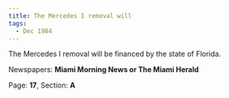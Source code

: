 ```yaml
---  
title: The Mercedes I removal will  
tags:  
  - Dec 1984  
---  
```

  
The Mercedes I removal will be financed by the state of Florida.  
  
Newspapers: **Miami Morning News or The Miami Herald**  
  
Page: **17**, Section: **A** 
